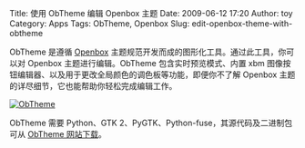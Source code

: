 Title: 使用 ObTheme 编辑 Openbox 主题
Date: 2009-06-12 17:20
Author: toy
Category: Apps
Tags: ObTheme, Openbox
Slug: edit-openbox-theme-with-obtheme

ObTheme 是遵循 [Openbox](http://linuxtoy.org/tag/openbox)
主题规范开发而成的图形化工具。通过此工具，你可以对 Openbox
主题进行编辑。ObTheme 包含实时预览模式、内置 xbm
图像按钮编辑器、以及用于更改全局颜色的调色板等功能，即便你不了解 Openbox
主题的详尽细节，它也能帮助你轻松完成编辑工作。

[![ObTheme](http://i.linuxtoy.org/images/2009/06/obtheme-thumb.png)](http://i.linuxtoy.org/images/2009/06/obtheme.png)

ObTheme 需要 Python、GTK 2、PyGTK、Python-fuse，其源代码及二进制包可从
[ObTheme 网站下载](http://xyne.archlinux.ca/info/obtheme)。
